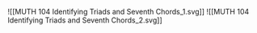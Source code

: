 ![[MUTH 104 Identifying Triads and Seventh Chords_1.svg]]
![[MUTH 104 Identifying Triads and Seventh Chords_2.svg]]
